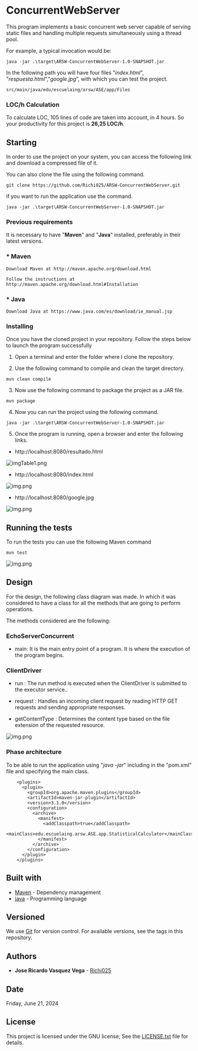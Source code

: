 
# ConcurrentWebServer

This program implements a basic concurrent web server capable of serving static files and handling multiple requests simultaneously using a thread pool.


For example, a typical invocation would be:
```
java -jar .\target\ARSW-ConcurrentWebServer-1.0-SNAPSHOT.jar  
```

In the following path you will have four files "*index.html*", "*respuesta.html*","*google.jpg*", with which you can test the project.
```
src/main/java/edu/escuelaing/arsw/ASE/app/Files
```

### LOC/h Calculation

To calculate LOC, 105 lines of code are taken into account, in 4 hours. So your productivity for this project is **26,25 LOC/h**.

## Starting

In order to use the project on your system, you can access the following link and download a compressed file of it.

You can also clone the file using the following command.

```
git clone https://github.com/Richi025/ARSW-ConcurrentWebServer.git
```
if you want to run the application use the command.

```
java -jar .\target\ARSW-ConcurrentWebServer-1.0-SNAPSHOT.jar 
```


### Previous requirements

It is necessary to have "**Maven**" and "**Java**" installed, preferably in their latest versions.

### * Maven
```
Download Maven at http://maven.apache.org/download.html 

Follow the instructions at http://maven.apache.org/download.html#Installation
```
### * Java

```
Download Java at https://www.java.com/es/download/ie_manual.jsp
```


### Installing

Once you have the cloned project in your repository. Follow the steps below to launch the program successfully

1. Open a terminal and enter the folder where I clone the repository.

2. Use the following command to compile and clean the target directory.
```
mvn clean compile
```
3. Now use the following command to package the project as a JAR file.

```
mvn package
```

4. Now you can run the project using the following command.

```
java -jar .\target\ARSW-ConcurrentWebServer-1.0-SNAPSHOT.jar 
```

5. Once the program is running, open a browser and enter the following links.

* http://localhost:8080/resultado.html


![imgTable1.png](images/image-7.png)

* http://localhost:8080/index.html

![img.png](images/imagexx.png)

* http://localhost:8080/google.jpg

![img.png](images/image-6.png)


## Running the tests

To run the tests you can use the following Maven command

```
mvn test
```

![img.png](images/imageTest.png)


## Design

For the design, the following class diagram was made. In which it was considered to have a class for all the methods that are going to perform operations.

The methods considered are the following:

### EchoServerConcurrent

* main: It is the main entry point of a program. It is where the execution of the program begins.

### ClientDriver

* run : The run method is executed when the ClientDriver is submitted to the executor service..

* request : Handles an incoming client request by reading HTTP GET requests and sending appropriate responses.

* getContentType : Determines the content type based on the file extension of the requested resource.


![img.png](images/imgDesing.png)

### Phase architecture

To be able to run the application using "*java -jar*" including in the "pom.xml" file and specifying the main class.

```
    <plugins>
      <plugin>
        <groupId>org.apache.maven.plugins</groupId>
        <artifactId>maven-jar-plugin</artifactId>
        <version>3.1.0</version>
        <configuration>
          <archive>
            <manifest>
              <addClasspath>true</addClasspath>
              <mainClass>edu.escuelaing.arsw.ASE.app.StatisticalCalculator</mainClass>
            </manifest>
          </archive>
        </configuration>
      </plugin>
    </plugins>
```
## Built with

* [Maven](https://maven.apache.org/) - Dependency management
* [java](https://www.java.com/es/) - Programming language

## Versioned

We use [Git](https://github.com/) for version control. For available versions, see the tags in this repository.

## Authors

* **Jose Ricardo Vasquez Vega** - [Richi025](https://github.com/Richi025)

## Date

Friday, June 21, 2024

## License

This project is licensed under the GNU license; See the [LICENSE.txt](LICENSE.txt) file for details.